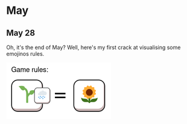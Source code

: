 # May

## May 28

Oh, it's the end of May? Well, here's my first crack at visualising some emojinos rules.

![](/images/Screenshot_2019-05-28_13-23-26.png)
